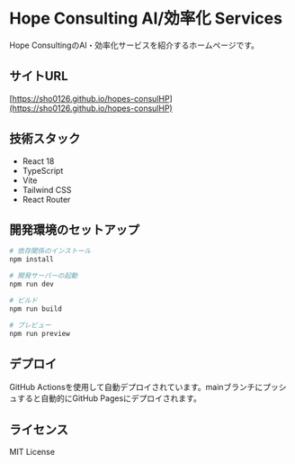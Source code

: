 # Hope Consulting AI/効率化 Services

Hope ConsultingのAI・効率化サービスを紹介するホームページです。

## サイトURL

[https://sho0126.github.io/hopes-consulHP](https://sho0126.github.io/hopes-consulHP)

## 技術スタック

- React 18
- TypeScript
- Vite
- Tailwind CSS
- React Router

## 開発環境のセットアップ

```bash
# 依存関係のインストール
npm install

# 開発サーバーの起動
npm run dev

# ビルド
npm run build

# プレビュー
npm run preview
```

## デプロイ

GitHub Actionsを使用して自動デプロイされています。mainブランチにプッシュすると自動的にGitHub Pagesにデプロイされます。

## ライセンス

MIT License